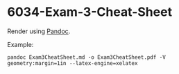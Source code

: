 # 6034-Exam-3-Cheat-Sheet

Render using [Pandoc](http://pandoc.org/).

Example:

```
pandoc Exam3CheatSheet.md -o Exam3CheatSheet.pdf -V geometry:margin=1in --latex-engine=xelatex
```

